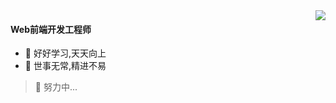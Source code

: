 <img align="right" src="https://github-readme-stats.vercel.app/api?username=mewcoder&show_icons=true&icon_color=CE1D2D&text_color=718096&bg_color=ffffff&hide_title=true" />

#### Web前端开发工程师

- 📖 好好学习,天天向上
- 🚀 世事无常,精进不易

>  🐣 努力中...

